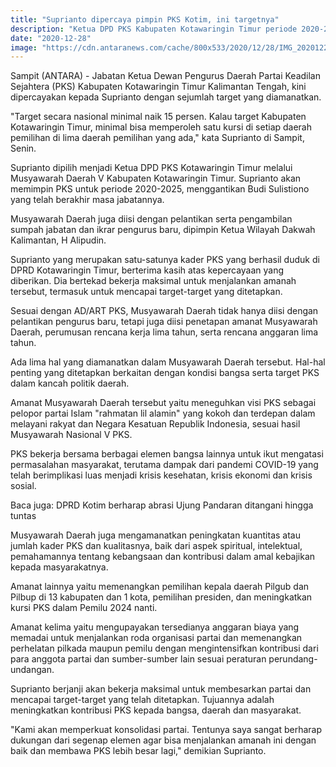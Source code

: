 ```yaml
---
title: "Suprianto dipercaya pimpin PKS Kotim, ini targetnya"
description: "Ketua DPD PKS Kabupaten Kotawaringin Timur periode 2020-2025"
date: "2020-12-28"
image: "https://cdn.antaranews.com/cache/800x533/2020/12/28/IMG_20201228_144720_800x533.jpg.webp"
---
```


Sampit (ANTARA) - Jabatan Ketua Dewan Pengurus Daerah Partai Keadilan Sejahtera (PKS) Kabupaten Kotawaringin Timur Kalimantan Tengah, kini dipercayakan kepada Suprianto dengan sejumlah target yang diamanatkan.

"Target secara nasional minimal naik 15 persen. Kalau target Kabupaten Kotawaringin Timur, minimal bisa memperoleh satu kursi di setiap daerah pemilihan di lima daerah pemilihan yang ada," kata Suprianto di Sampit, Senin.

Suprianto dipilih menjadi Ketua DPD PKS Kotawaringin Timur melalui Musyawarah Daerah V Kabupaten Kotawaringin Timur. Suprianto akan memimpin PKS untuk periode 2020-2025, menggantikan Budi Sulistiono yang telah berakhir masa jabatannya.

Musyawarah Daerah juga diisi dengan pelantikan serta pengambilan sumpah jabatan dan ikrar pengurus baru, dipimpin Ketua Wilayah Dakwah Kalimantan, H Alipudin.

Suprianto yang merupakan satu-satunya kader PKS yang berhasil duduk di DPRD Kotawaringin Timur, berterima kasih atas kepercayaan yang diberikan. Dia bertekad bekerja maksimal untuk menjalankan amanah tersebut, termasuk untuk mencapai target-target yang ditetapkan.

Sesuai dengan AD/ART PKS, Musyawarah Daerah tidak hanya diisi dengan pelantikan pengurus baru, tetapi juga diisi penetapan amanat Musyawarah Daerah, perumusan rencana kerja lima tahun, serta rencana anggaran lima tahun.

Ada lima hal yang diamanatkan dalam Musyawarah Daerah tersebut. Hal-hal penting yang ditetapkan berkaitan dengan kondisi bangsa serta target PKS dalam kancah politik daerah.

Amanat Musyawarah Daerah tersebut yaitu meneguhkan visi PKS sebagai pelopor partai Islam "rahmatan lil alamin" yang kokoh dan terdepan dalam melayani rakyat dan Negara Kesatuan Republik Indonesia, sesuai hasil Musyawarah Nasional V PKS.

PKS bekerja bersama berbagai elemen bangsa lainnya untuk ikut mengatasi permasalahan masyarakat, terutama dampak dari pandemi COVID-19 yang telah berimplikasi luas menjadi krisis kesehatan, krisis ekonomi dan krisis sosial. 

Baca juga: DPRD Kotim berharap abrasi Ujung Pandaran ditangani hingga tuntas

Musyawarah Daerah juga mengamanatkan peningkatan kuantitas atau jumlah kader PKS dan kualitasnya, baik dari aspek spiritual, intelektual, pemahamannya tentang kebangsaan dan kontribusi dalam amal kebajikan kepada masyarakatnya. 

Amanat lainnya yaitu memenangkan pemilihan kepala daerah Pilgub dan Pilbup di 13 kabupaten dan 1 kota, pemilihan presiden, dan meningkatkan kursi PKS dalam Pemilu 2024 nanti.

Amanat kelima yaitu mengupayakan tersedianya anggaran biaya yang memadai untuk menjalankan roda organisasi partai dan memenangkan perhelatan pilkada maupun pemilu dengan mengintensifkan kontribusi dari para anggota partai dan sumber-sumber lain sesuai peraturan perundang-undangan.

Suprianto berjanji akan bekerja maksimal untuk membesarkan partai dan mencapai target-target yang telah ditetapkan. Tujuannya adalah meningkatkan kontribusi PKS kepada bangsa, daerah dan masyarakat.

"Kami akan memperkuat konsolidasi partai. Tentunya saya sangat berharap dukungan dari segenap elemen agar bisa menjalankan amanah ini dengan baik dan membawa PKS lebih besar lagi," demikian Suprianto.